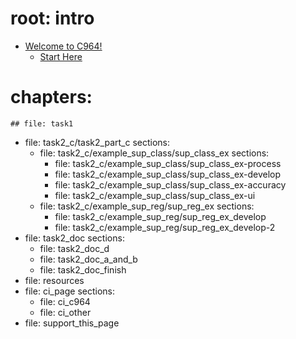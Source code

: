 
# root: intro
- [Welcome to C964!](#welcome-to-c964)
  - [Start Here](#start-here)

# chapters:
    ## file: task1


- file: task2_c/task2_part_c
  sections:
  - file: task2_c/example_sup_class/sup_class_ex
    sections:
    - file: task2_c/example_sup_class/sup_class_ex-process
    - file: task2_c/example_sup_class/sup_class_ex-develop
    - file: task2_c/example_sup_class/sup_class_ex-accuracy
    - file: task2_c/example_sup_class/sup_class_ex-ui
  - file: task2_c/example_sup_reg/sup_reg_ex
    sections:
    - file: task2_c/example_sup_reg/sup_reg_ex_develop
    - file: task2_c/example_sup_reg/sup_reg_ex_develop-2
- file: task2_doc
  sections:
  - file: task2_doc_d
  - file: task2_doc_a_and_b
  - file: task2_doc_finish
- file: resources
- file: ci_page
  sections:
  - file: ci_c964
  - file: ci_other
- file: support_this_page